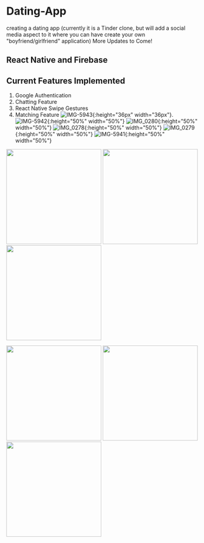# Dating-App
creating a dating app (currently it is a Tinder clone, but will add a social media aspect to it where you can have create your own "boyfriend/girlfriend" application)
More Updates to Come! 

## React Native and Firebase

## Current Features Implemented

1) Google Authentication
2) Chatting Feature
3) React Native Swipe Gestures
4) Matching Feature
![IMG-5943](https://user-images.githubusercontent.com/43020289/147808015-dc9e5a75-6364-43f4-ac93-d57829ac2f97.PNG){:height="36px" width="36px"}.
![IMG-5942](https://user-images.githubusercontent.com/43020289/147808018-ff4967d8-f53a-4043-a4bd-f5719caa0964.PNG){:height="50%" width="50%"}
![IMG_0280](https://user-images.githubusercontent.com/43020289/147808067-ade52abd-a887-42a1-a180-91cb10952afd.jpg){:height="50%" width="50%"}
![IMG_0278](https://user-images.githubusercontent.com/43020289/147808070-c5cc0a0e-0eb1-4f0d-af49-b677b72b7288.jpg){:height="50%" width="50%"}
![IMG_0279](https://user-images.githubusercontent.com/43020289/147808071-dbce7d94-304f-43b5-9f43-54673b38c467.jpg){:height="50%" width="50%"}
![IMG-5941](https://user-images.githubusercontent.com/43020289/147808075-0bb843c1-b308-4dfe-b500-3697fb3f301b.PNG){:height="50%" width="50%"}
<p float="left">
  <img src="https://user-images.githubusercontent.com/43020289/147808015-dc9e5a75-6364-43f4-ac93-d57829ac2f97.PNG" width="250" />
  <img src="https://user-images.githubusercontent.com/43020289/147808018-ff4967d8-f53a-4043-a4bd-f5719caa0964.PNG" width="250" /> 
  <img src="https://user-images.githubusercontent.com/43020289/147808067-ade52abd-a887-42a1-a180-91cb10952afd.jpg" width="250" />
</p>

<p float="left">
  <img src="https://user-images.githubusercontent.com/43020289/147808070-c5cc0a0e-0eb1-4f0d-af49-b677b72b7288.jpg" width="250" />
  <img src="https://user-images.githubusercontent.com/43020289/147808071-dbce7d94-304f-43b5-9f43-54673b38c467.jpg" width="250" /> 
  <img src="(https://user-images.githubusercontent.com/43020289/147808075-0bb843c1-b308-4dfe-b500-3697fb3f301b.PNG)" width="250" />
</p>
